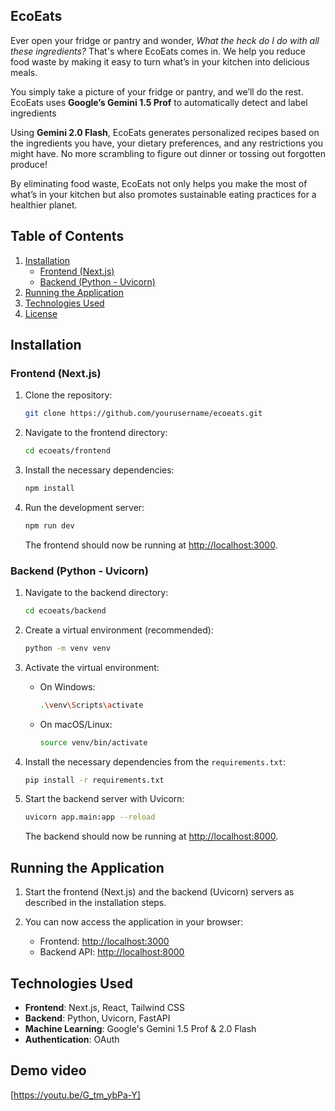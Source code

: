 ## EcoEats 

Ever open your fridge or pantry and wonder, *What the heck do I do with all these ingredients?* That's where EcoEats comes in. We help you reduce food waste by making it easy to turn what’s in your kitchen into delicious meals. 

You simply take a picture of your fridge or pantry, and we’ll do the rest. EcoEats uses **Google’s Gemini 1.5 Prof** to automatically detect and label ingredients

Using **Gemini 2.0 Flash**, EcoEats generates personalized recipes based on the ingredients you have, your dietary preferences, and any restrictions you might have. No more scrambling to figure out dinner or tossing out forgotten produce!

By eliminating food waste, EcoEats not only helps you make the most of what’s in your kitchen but also promotes sustainable eating practices for a healthier planet.


## Table of Contents

1. [Installation](#installation)
    - [Frontend (Next.js)](#frontend-nextjs)
    - [Backend (Python - Uvicorn)](#backend-python---uvicorn)
2. [Running the Application](#running-the-application)
3. [Technologies Used](#technologies-used)
4. [License](#license)

## Installation

### Frontend (Next.js)

1. Clone the repository:

    ```bash
    git clone https://github.com/yourusername/ecoeats.git
    ```

2. Navigate to the frontend directory:

    ```bash
    cd ecoeats/frontend
    ```

3. Install the necessary dependencies:

    ```bash
    npm install
    ```

4. Run the development server:

    ```bash
    npm run dev
    ```

    The frontend should now be running at [http://localhost:3000](http://localhost:3000).

### Backend (Python - Uvicorn)

1. Navigate to the backend directory:

    ```bash
    cd ecoeats/backend
    ```

2. Create a virtual environment (recommended):

    ```bash
    python -m venv venv
    ```

3. Activate the virtual environment:

    - On Windows:
    
      ```bash
      .\venv\Scripts\activate
      ```

    - On macOS/Linux:
    
      ```bash
      source venv/bin/activate
      ```

4. Install the necessary dependencies from the `requirements.txt`:

    ```bash
    pip install -r requirements.txt
    ```

5. Start the backend server with Uvicorn:

    ```bash
    uvicorn app.main:app --reload
    ```

    The backend should now be running at [http://localhost:8000](http://localhost:8000).

## Running the Application

1. Start the frontend (Next.js) and the backend (Uvicorn) servers as described in the installation steps.

2. You can now access the application in your browser:
   - Frontend: [http://localhost:3000](http://localhost:3000)
   - Backend API: [http://localhost:8000](http://localhost:8000)


## Technologies Used

- **Frontend**: Next.js, React, Tailwind CSS
- **Backend**: Python, Uvicorn, FastAPI
- **Machine Learning**: Google's Gemini 1.5 Prof & 2.0 Flash
- **Authentication**: OAuth

## Demo video 
[https://youtu.be/G_tm_ybPa-Y]
